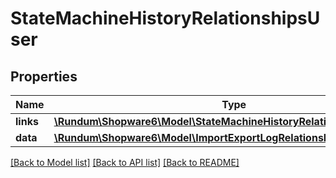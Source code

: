 # StateMachineHistoryRelationshipsUser

## Properties
Name | Type | Description | Notes
------------ | ------------- | ------------- | -------------
**links** | [**\Rundum\Shopware6\Model\StateMachineHistoryRelationshipsUserLinks**](StateMachineHistoryRelationshipsUserLinks.md) |  | [optional] 
**data** | [**\Rundum\Shopware6\Model\ImportExportLogRelationshipsUserData**](ImportExportLogRelationshipsUserData.md) |  | [optional] 

[[Back to Model list]](../../README.md#documentation-for-models) [[Back to API list]](../../README.md#documentation-for-api-endpoints) [[Back to README]](../../README.md)


